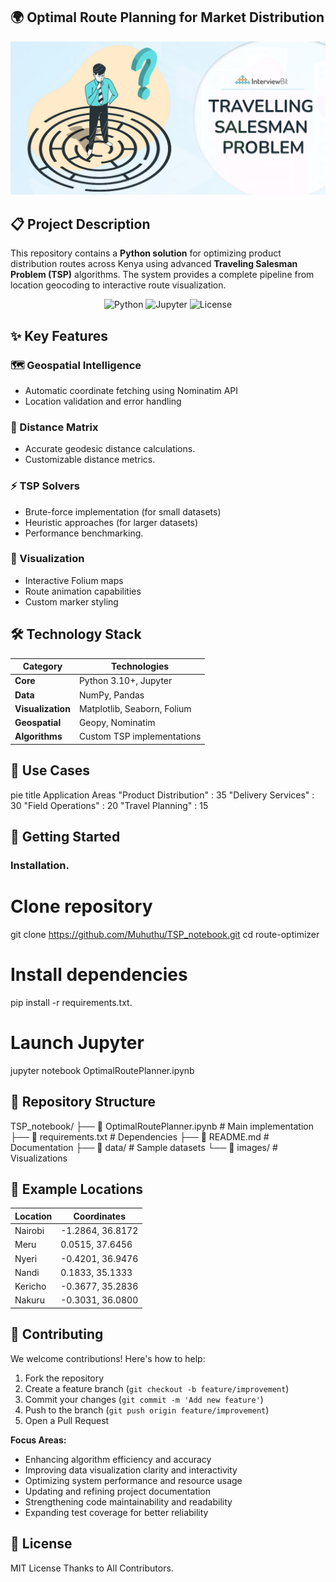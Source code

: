 ## 🌍 Optimal Route Planning for Market Distribution

<div align="center">
  <img src="https://raw.githubusercontent.com/Muhuthu/TSP_notebook/main/Travelling-Salesman-Problem.jpg" alt="Optimal Route Visualization" width="700" style="max-width: 100%; height: auto;"/>
</div>

## 📋 Project Description

This repository contains a **Python solution** for optimizing product distribution routes across Kenya using advanced **Traveling Salesman Problem (TSP)** algorithms. The system provides a complete pipeline from location geocoding to interactive route visualization.

<div align="center">
  <img src="https://img.shields.io/badge/python-3.10%2B-blue?logo=python" alt="Python"/>
  <img src="https://img.shields.io/badge/jupyter-notebook-orange?logo=jupyter" alt="Jupyter"/>
  <img src="https://img.shields.io/badge/license-MIT-green" alt="License"/>
</div>

## ✨ Key Features

### 🗺 Geospatial Intelligence
- Automatic coordinate fetching using Nominatim API
- Location validation and error handling


### 📏 Distance Matrix
- Accurate geodesic distance calculations.
- Customizable distance metrics.

### ⚡ TSP Solvers
- Brute-force implementation (for small datasets)
- Heuristic approaches (for larger datasets)
- Performance benchmarking.

### 🎨 Visualization
- Interactive Folium maps
- Route animation capabilities
- Custom marker styling

## 🛠 Technology Stack

| Category        | Technologies                          |
|-----------------|---------------------------------------|
| **Core**        | Python 3.10+, Jupyter                 |
| **Data**        | NumPy, Pandas                         |
| **Visualization**| Matplotlib, Seaborn, Folium           |
| **Geospatial**  | Geopy, Nominatim                      |
| **Algorithms**  | Custom TSP implementations            |

## 💼 Use Cases

pie
    title Application Areas
    "Product Distribution" : 35
    "Delivery Services" : 30
    "Field Operations" : 20
    "Travel Planning" : 15

## 🚀 Getting Started

### Installation.
# Clone repository
git clone https://github.com/Muhuthu/TSP_notebook.git
cd route-optimizer

# Install dependencies
pip install -r requirements.txt.

# Launch Jupyter
jupyter notebook OptimalRoutePlanner.ipynb

## 📂 Repository Structure

TSP_notebook/
├── 📒 OptimalRoutePlanner.ipynb       # Main implementation
├── 📝 requirements.txt                # Dependencies
├── 📄 README.md                       # Documentation
├── 📁 data/                           # Sample datasets
└── 📁 images/                         # Visualizations
## 📍 Example Locations

<div align="center">

| Location | Coordinates |
|----------|-------------|
| Nairobi  | -1.2864, 36.8172 |
| Meru     | 0.0515, 37.6456 |
| Nyeri    | -0.4201, 36.9476 |
| Nandi    | 0.1833, 35.1333 |
| Kericho  | -0.3677, 35.2836 |
| Nakuru   | -0.3031, 36.0800 |

</div>

## 🤝 Contributing

We welcome contributions! Here's how to help:

1. Fork the repository
2. Create a feature branch (`git checkout -b feature/improvement`)
3. Commit your changes (`git commit -m 'Add new feature'`)
4. Push to the branch (`git push origin feature/improvement`)
5. Open a Pull Request

**Focus Areas:**
- Enhancing algorithm efficiency and accuracy
- Improving data visualization clarity and interactivity
- Optimizing system performance and resource usage
- Updating and refining project documentation
- Strengthening code maintainability and readability
- Expanding test coverage for better reliability

## 📜 License

MIT License
Thanks to All Contributors.
